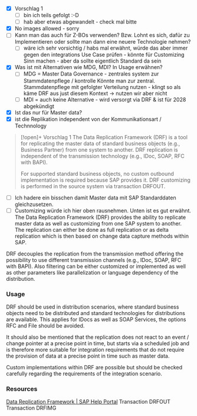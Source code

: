 - [x] Vorschlag 1
	- [ ] bin ich teils gefolgt :-D
	- [ ] hab aber etwas abgewandelt - check mal bitte
- [x] No images allowed - sorry
- [ ] Kann man das auch für Z-BOs verwenden? Bzw. Lohnt es sich, dafür zu Implementieren oder sollte man dann eine neuere Technologie nehmen?
	- [ ] wäre ich sehr vorsichtig / habs mal erwähnt, würde das aber immer gegen den integrations Use Case prüfen - könnte für Customizing Sinn machen - aber da sollte eigentlich Standard da sein
- [x] Was ist mit Alternativen wie MDG, MDI? In Usage erwähnen?
	- [ ] MDG = Master Data Governance - zentrales system zur Stammdatenpflege / kontrolle 
	      Könnte man zur zentral. Stammdatenpflege mit gefolgter Verteilung nutzen - klingt so als käme DRF aus just diesem Kontext -> nutzen wir aber nicht
	- [ ] MDI = auch keine Alternative - wird versorgt via DRF & ist für 2028 abgekündigt
- [x] Ist das nur für Master data?
- [x] ist die Replikation independent von der Kommunikationsart / Technnology
> [!open]+ Vorschlag 1
> The Data Replication Framework (DRF) is a tool for replicating the master data of standard business objects (e.g., Business Partner) from one system to another. DRF replication is independent of the transmission technology (e.g., IDoc, SOAP, RFC with BAPI).
> 
>For supported standard business objects, no custom outbound implementation is required because SAP provides it. DRF customizing is performed in the source system via transaction DRFOUT.

- [ ] Ich hadere ein bisschen damit Master data mit SAP Standarddaten gleichzusetzen. 
- [ ] Customizing würde ich hier oben rausnehmen. Unten ist es gut erwähnt.
The Data Replication Framework (DRF) provides the ability to replicate master data as well as  customizing from one SAP system to another. The replication can either be done as full replication or as delta replication which is then based on change data capture methods within SAP.

DRF decouples the replication from the transmission method offering the possibility to use different transmission channels (e.g., IDoc, SOAP, RFC with BAPI). Also filtering can be either customized or implemented as well as other parameters like parallelization or language dependency of the distribution. 
### Usage
DRF should be used in distribution scenarios, where standard business objects need to be distributed and standard technologies for distributions are available. This applies for IDocs as well as SOAP Services, the options RFC and File should be avoided.

It should also be mentioned that the replication does not react to an event / change pointer at a precise point in time, but starts via a scheduled job and is therefore more suitable for integration requirements that do not require the provision of data at a precise point in time such as master data.

Custom implementations within DRF are possible but should be checked carefully regarding the requirements of the integration scenario. 
### Resources
[Data Replication Framework | SAP Help Portal](https://help.sap.com/docs/SAP_S4HANA_ON-PREMISE/8308e6d301d54584a33cd04a9861bc52/88e3f5577c84bc12e10000000a4450e5.html?locale=en-US)
Transaction DRFOUT
Transaction DRFIMG
